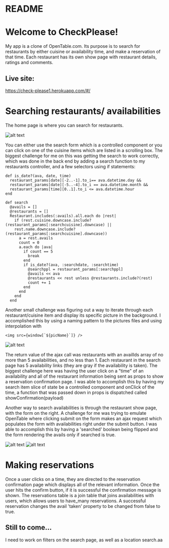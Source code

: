 # README

# Welcome to CheckPlease!

My app is a clone of OpenTable.com. Its purpose is to search for restaurants
by either cuisine or availability time, and make a reservation of that time.
Each restaurant has its own show page with restaurant details, ratings and
comments.

## Live site:

https://check-please1.herokuapp.com/#/

# Searching restaurants/ availabilities

The home page is where you can search for restaurants.

![alt text](https://i.imgur.com/pCXFVsz.jpg "Home search")

You can either use the search form which is a controlled component or you can click on one of
the cuisine items which are listed in a scrolling box. The biggest challenge
for me on this was getting the search to work correctly, which was done in the
back end by adding a search function to my restaurants controller, and a few
selectors using if statements:

```
def is_date?(ava, date, time)
  restaurant_params[date][-2..-1].to_i== ava.datetime.day &&
  restaurant_params[date][-5..-4].to_i == ava.datetime.month &&
  restaurant_params[time][0..1].to_i <= ava.datetime.hour
end

def search
  @avails = []
  @restaurants = []
  Restaurant.includes(:avails).all.each do |rest|
    if (rest.cuisine.downcase.include?(restaurant_params[:searchcuisine].downcase) ||
    rest.name.downcase.include?(restaurant_params[:searchcuisine].downcase))
      a = rest.avails
      count = 0
      a.each do |ava|
        if count == 5
          break
        end
        if is_date?(ava, :searchdate, :searchtime)
          @searchppl = restaurant_params[:searchppl]
          @avails << ava
          @restaurants << rest unless @restaurants.include?(rest)
          count += 1
        end
      end
    end
  end
```



Another small challenge was figuring out a way to
iterate through each restaurant/cuisine item and display its specific picture
in the background. I accomplished this by using a naming pattern to the pictures
files and using interpolation with

```
<img src={window[`${picName}`]} />
```
![alt text](https://i.imgur.com/I9vFK1n.png "Home index items")

The return value of the ajax call was restaurants with an availIds array of no
more than 5 availabilities, and no less than 1. Each restaurant in the search
page has 5 availability links (they are gray if the availability is taken).
The biggest challenge here was having the user click on a "time" of an
availability and all of the restaurant information being sent as props to show a
reservation confirmation page. I was able to accomplish this by having my search
item slice of state be a controlled component and onClick of the time, a
function that was passed down in props is dispatched called
showConfirmation(payload)

Another way to search availabilities is through the restaurant show page, with
the form on the right. A challenge for me was trying to emulate OpenTable where
clicking submit on the form makes an ajax request which populates the form with
availabilities right under the submit button. I was able to accomplish this by
having a 'searched' boolean being flipped and the form rendering the avails only
if searched is true.

![alt text](https://i.imgur.com/SISymbO.png "Pre-search-form") ![alt text](https://i.imgur.com/FxWEUbC.png "Post-search-form")

# Making reservations

Once a user clicks on a time, they are directed to the reservation confirmation
page which displays all of the relevant information. Once the user hits the
confirm button, if it is successful the confirmation message is shown. The
reservations table is a join table that joins availabilities with users, which
allows users to have_many reservations. A successful reservation changes the
avail 'taken' property to be changed from false to true.

## Still to come...
I need to work on filters on the search page, as well as a location search.aa
